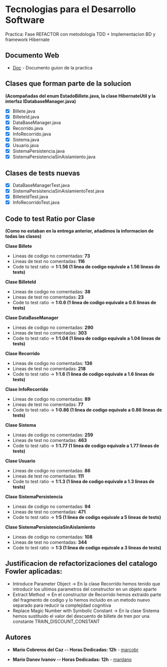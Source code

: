 # Tecnologias para el Desarrollo Software

Practica: Fase REFACTOR con metodologia TDD + Implementacion BD y framework Hibernate

## Documento Web

* [Doc](https://campusvirtual.uva.es/pluginfile.php/5433793/mod_resource/content/1/tds_23_24_practica3.pdf) - Documento guion de la practica

 
## Clases que forman parte de la solucion 
**(Acompañadas del enum EstadoBillete.java, la clase HibernateUtil y la interfaz IDatabaseManager.java)**
- [x] Billete.java
- [x] BilleteId.java
- [x] DataBaseManager.java
- [x] Recorrido.java
- [x] InfoRecorrido.java
- [x] Sistema.java
- [x] Usuario.java
- [x] SistemaPersistencia.java
- [x] SistemaPersistenciaSinAislamiento.java

## Clases de tests nuevas 

- [x] DataBaseManagerTest.java
- [x] SistemaPersistenciaSinAislamientoTest.java
- [x] BilleteIdTest.java
- [x] InfoRecorridoTest.java

## Code to test Ratio por Clase
**(Como no estaban en la entrega anterior, añadimos la informacion de todas las clases)** 


**Clase Billete**
* Lineas de codigo no comentadas: **73**
* Lineas de test no comentadas: **116**
* Code to test ratio -> **1:1.56 (1 linea de codigo equivale a 1.56 lineas de tests)**

**Clase BilleteId**
* Lineas de codigo no comentadas: **38**
* Lineas de test no comentadas: **23**
* Code to test ratio -> **1:0.6 (1 linea de codigo equivale a 0.6 lineas de tests)**

**Clase DataBaseManager**
* Lineas de codigo no comentadas: **290**
* Lineas de test no comentadas: **303**
* Code to test ratio -> **1:1.04 (1 linea de codigo equivale a 1.04 lineas de tests)**

**Clase Recorrido**
* Lineas de codigo no comentadas: **136**
* Lineas de test no comentadas: **218**
* Code to test ratio -> **1:1.6 (1 linea de codigo equivale a 1.6 lineas de tests)**

**Clase InfoRecorrido**
* Lineas de codigo no comentadas: **89**
* Lineas de test no comentadas: **77**
* Code to test ratio -> **1:0.86 (1 linea de codigo equivale a 0.86 lineas de tests)**

**Clase Sistema**
* Lineas de codigo no comentadas: **259**
* Lineas de test no comentadas: **463**
* Code to test ratio -> **1:1.77 (1 linea de codigo equivale a 1.77 lineas de tests)**

**Clase Usuario**
* Lineas de codigo no comentadas: **86**
* Lineas de test no comentadas: **111**
* Code to test ratio -> **1:1.3 (1 linea de codigo equivale a 1.3 lineas de tests)**

**Clase SistemaPersistencia**
* Lineas de codigo no comentadas: **94**
* Lineas de test no comentadas: **471**
* Code to test ratio -> **1:5 (1 linea de codigo equivale a 5 lineas de tests)**

**Clase SistemaPersistenciaSinAislamiento**
* Lineas de codigo no comentadas: **108**
* Lineas de test no comentadas: **344**
* Code to test ratio -> **1:3 (1 linea de codigo equivale a 3 lineas de tests)**


## Justificacion de refactorizaciones del catalogo Fowler aplicadas:

* Introduce Parameter Object -> En la clase Recorrido hemos tenido que introducir los ultimos parametros del constructor en un objeto aparte
* Extract Method -> En el constructor de Recorrido hemos extraido parte del fragmento de codigo y lo hemos incluido en un metodo nuevo separado para reducir la complejidad cognitiva
* Replace Magic Number with Symbolic Constant -> En la clase Sistema hemos sustituido el valor del descuento de billete de tren por una constante TRAIN_DISCOUNT_CONSTANT

## Autores
* **Mario Cobreros del Caz -- Horas Dedicadas: 12h** - [marcobr](https://gitlab.inf.uva.es/marcobr)

* **Mario Danov Ivanov -- Horas Dedicadas: 12h** - [mardano](https://gitlab.inf.uva.es/mardano)
